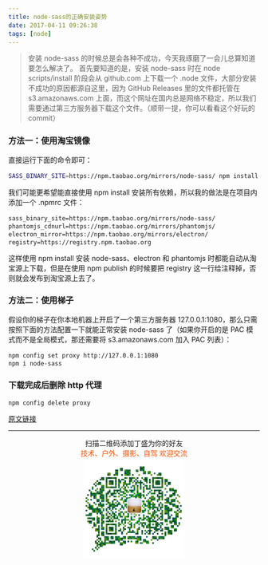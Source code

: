 ```yaml
---
title: node-sass的正确安装姿势
date: 2017-04-11 09:26:38
tags: [node]
---
```

> 安装 node-sass 的时候总是会各种不成功，今天我琢磨了一会儿总算知道要怎么解决了。
> 首先要知道的是，安装 node-sass 时在 node scripts/install 阶段会从 github.com 上下载一个 .node 文件，大部分安装不成功的原因都源自这里，因为 GitHub Releases 里的文件都托管在 s3.amazonaws.com 上面，而这个网址在国内总是网络不稳定，所以我们需要通过第三方服务器下载这个文件。（顺带一提，你可以看看这个好玩的 commit）

<!--more-->

### 方法一：使用淘宝镜像

直接运行下面的命令即可：


```bash
SASS_BINARY_SITE=https://npm.taobao.org/mirrors/node-sass/ npm install node-sass
```
我们可能更希望能直接使用 npm install 安装所有依赖，所以我的做法是在项目内添加一个 .npmrc 文件：

    sass_binary_site=https://npm.taobao.org/mirrors/node-sass/
    phantomjs_cdnurl=https://npm.taobao.org/mirrors/phantomjs/
    electron_mirror=https://npm.taobao.org/mirrors/electron/
    registry=https://registry.npm.taobao.org
    
这样使用 npm install 安装 node-sass、electron 和 phantomjs 时都能自动从淘宝源上下载，但是在使用 npm publish 的时候要把 registry 这一行给注释掉，否则就会发布到淘宝源上去了。

### 方法二：使用梯子

假设你的梯子在你本地机器上开启了一个第三方服务器 127.0.0.1:1080，那么只需按照下面的方法配置一下就能正常安装 node-sass 了（如果你开启的是 PAC 模式而不是全局模式，那还需要将 s3.amazonaws.com 加入 PAC 列表）：

    npm config set proxy http://127.0.0.1:1080
    npm i node-sass

### 下载完成后删除 http 代理
    npm config delete proxy

[原文链接](https://github.com/lmk123/blog/issues/28)

-------

<div  align=center>
    <center> 扫描二维码添加丁盛为你的好友</center ><center><font color=#f75000 size=>技术、户外、摄影、自驾 欢迎交流</font><center><img width='40%' align='center' src='/uploads/wechat-qcode.jpg
'>
</div>


